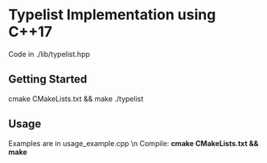 # Typelist Implementation using C++17

Code in ./lib/typelist.hpp

## Getting Started

cmake CMakeLists.txt && make
./typelist

## Usage

Examples are in usage_example.cpp \n
Compile: **cmake CMakeLists.txt && make**
